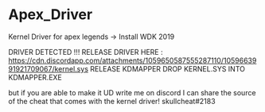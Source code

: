 # Apex_Driver
Kernel Driver for apex legends
-> Install WDK 2019 

DRIVER DETECTED !!!
RELEASE DRIVER HERE : https://cdn.discordapp.com/attachments/1059650587555287110/1059663991921709067/kernel.sys
RELEASE KDMAPPER DROP KERNEL.SYS INTO KDMAPPER.EXE

but if you are able to make it UD write me on discord I can share the source of the cheat that comes with the kernel driver!
skullcheat#2183
